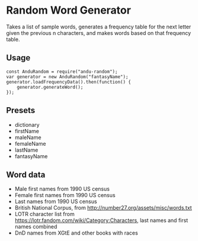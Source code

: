 # Random Word Generator

Takes a list of sample words, generates a frequency table for the next letter given the previous n characters, and makes words based on that frequency table.

## Usage

```
const AnduRandom = require("andu-random");
var generator = new AnduRandom("fantasyName");
generator.loadFrequencyData().then(function() {
	generator.generateWord();
});
```

## Presets

* dictionary
* firstName
* maleName
* femaleName
* lastName
* fantasyName

## Word data

* Male first names from 1990 US census
* Female first names from 1990 US census
* Last names from 1990 US census
* British National Corpus, from http://number27.org/assets/misc/words.txt
* LOTR character list from https://lotr.fandom.com/wiki/Category:Characters, last names and first names combined
* DnD names from XGtE and other books with races